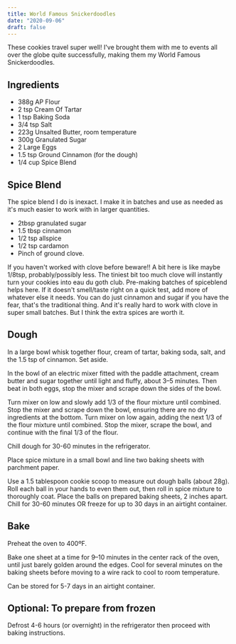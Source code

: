 ```yaml
---
title: World Famous Snickerdoodles
date: "2020-09-06"
draft: false
---
```



These cookies travel super well!  I've brought them with me to events all over the globe quite successfully, making them my World Famous Snickerdoodles.

Ingredients
-----------

* 388g AP Flour
* 2 tsp Cream Of Tartar
* 1 tsp Baking Soda
* 3/4 tsp Salt
* 223g Unsalted Butter, room temperature
* 300g Granulated Sugar
* 2 Large Eggs
* 1.5 tsp Ground Cinnamon (for the dough)
* 1/4 cup Spice Blend


Spice Blend
-----------

The spice blend I do is inexact.  I make it in batches and use as needed as it's much easier to work with in larger quantities. 
* 2tbsp granulated sugar
* 1.5 tbsp cinnamon
* 1/2 tsp allspice
* 1/2 tsp cardamon
* Pinch of ground clove.

If you haven't worked with clove before beware!!  A bit here is like maybe 1/8tsp, probably/possibly less.  The tiniest bit too much clove will instantly turn your cookies into eau du goth club.  Pre-making batches of spiceblend helps here. If it doesn't smell/taste right on a quick test, add more of whatever else it needs.  You can do just cinnamon and sugar if you have the fear, that's the traditional thing.  And it's really hard to work with clove in super small batches.  But I think the extra spices are worth it.


Dough
-----

In a large bowl whisk together flour, cream of tartar, baking soda, salt, and the 1.5 tsp of cinnamon. Set aside.

In the bowl of an electric mixer fitted with the paddle attachment, cream butter and sugar together until light and fluffy, about 3–5 minutes. Then beat in both eggs, stop the mixer and scrape down the sides of the bowl.

Turn mixer on low and slowly add 1/3 of the flour mixture until combined. Stop the mixer and scrape down the bowl, ensuring there are no dry ingredients at the bottom.  Turn mixer on low again, adding the next 1/3 of the flour mixture until combined. Stop the mixer, scrape the bowl, and continue with the final 1/3 of the flour.

Chill dough for 30-60 minutes in the refrigerator.

Place spice mixture in a small bowl and line two baking sheets with parchment paper.

Use a 1.5 tablespoon cookie scoop to measure out dough balls (about 28g). Roll each ball in your hands to even them out, then roll in spice mixture to thoroughly coat. Place the balls on prepared baking sheets, 2 inches apart.  Chill for 30-60 minutes OR freeze for up to 30 days in an airtight container.

Bake
----

Preheat the oven to 400ºF.

Bake one sheet at a time for 9–10 minutes in the center rack of the oven, until just barely golden around the edges. Cool for several minutes on the baking sheets before moving to a wire rack to cool to room temperature.

Can be stored for 5-7 days in an airtight container.


Optional: To prepare from frozen
--------------------------------

Defrost 4-6 hours (or overnight) in the refrigerator then proceed with baking instructions.

